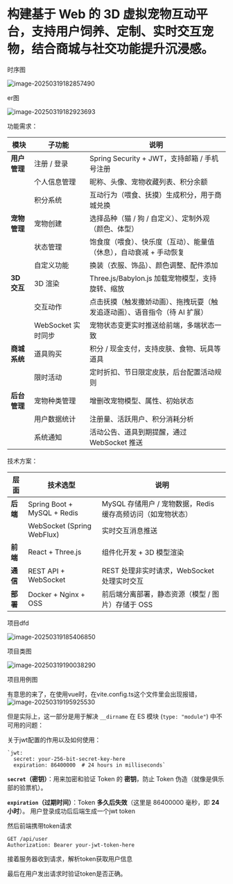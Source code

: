 # 构建基于 Web 的 3D 虚拟宠物互动平台，支持用户饲养、定制、实时交互宠物，结合商城与社交功能提升沉浸感。

时序图

![image-20250319182857490](@assets/images/image-20250319182857490.png)

er图

![image-20250319182923693](@assets/images/image-20250319182923693.png)

功能需求：

| **模块**     | **子功能**         | **说明**                                                     |
| ------------ | ------------------ | ------------------------------------------------------------ |
| **用户管理** | 注册 / 登录        | Spring Security + JWT，支持邮箱 / 手机号注册                 |
|              | 个人信息管理       | 昵称、头像、宠物收藏列表、积分余额                           |
|              | 积分系统           | 互动行为（喂食、抚摸）生成积分，用于商城兑换                 |
| **宠物管理** | 宠物创建           | 选择品种（猫 / 狗 / 自定义）、定制外观（颜色、体型）         |
|              | 状态管理           | 饱食度（喂食）、快乐度（互动）、能量值（休息），自动衰减 + 手动恢复 |
|              | 自定义功能         | 换装（衣服、饰品）、颜色调整、配件添加                       |
| **3D 交互**  | 3D 渲染            | Three.js/Babylon.js 加载宠物模型，支持旋转、缩放             |
|              | 交互动作           | 点击抚摸（触发撒娇动画）、拖拽玩耍（触发追逐动画）、语音指令（待 AI 扩展） |
|              | WebSocket 实时同步 | 宠物状态变更实时推送给前端，多端状态一致                     |
| **商城系统** | 道具购买           | 积分 / 现金支付，支持皮肤、食物、玩具等道具                  |
|              | 限时活动           | 定时折扣、节日限定皮肤，后台配置活动规则                     |
| **后台管理** | 宠物种类管理       | 增删改宠物模型、属性、初始状态                               |
|              | 用户数据统计       | 注册量、活跃用户、积分消耗分析                               |
|              | 系统通知           | 活动公告、道具到期提醒，通过 WebSocket 推送                  |

技术方案：

| **层面** | **技术选型**                | **说明**                                                    |
| -------- | --------------------------- | ----------------------------------------------------------- |
| **后端** | Spring Boot + MySQL + Redis | MySQL 存储用户 / 宠物数据，Redis 缓存高频访问（如宠物状态） |
|          | WebSocket (Spring WebFlux)  | 实时交互消息推送                                            |
| **前端** | React + Three.js            | 组件化开发 + 3D 模型渲染                                    |
| **通信** | REST API + WebSocket        | REST 处理非实时请求，WebSocket 处理实时交互                 |
| **部署** | Docker + Nginx + OSS        | 前后端分离部署，静态资源（模型 / 图片）存储于 OSS           |

项目dfd

![image-20250319185406850](@assets/images/image-20250319185406850.png)

项目类图

![image-20250319190038290](@assets/images/image-20250319190038290.png)

项目用例图



有意思的来了，在使用vue时，在vite.config.ts这个文件里会出现报错，
![image-20250319195925530](@assets/images/image-20250319195925530.png)

但是实际上，这一部分是用于解决 `__dirname` 在 ES 模块 (`type: "module"`) 中不可用的问题：

关于jwt配置的作用以及如何使用：

```
`jwt:
  secret: your-256-bit-secret-key-here
  expiration: 86400000  # 24 hours in milliseconds`
```

**`secret`（密钥）**：用来加密和验证 Token 的 **密钥**，防止 Token 伪造（就像是俱乐部的验票机）。

**`expiration`（过期时间）**：Token **多久后失效**（这里是 86400000 毫秒，即 **24 小时**）。
用户登录成功后后端生成一个jwt token

然后前端携带token请求

```http
GET /api/user
Authorization: Bearer your-jwt-token-here
```

接着服务器收到请求，解析token获取用户信息

最后在用户发出请求时验证token是否正确。